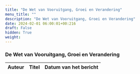```yaml
---
title: "De Wet van Vooruitgang, Groei en Verandering"
menu_title: ""
description: "De Wet van Vooruitgang, Groei en Verandering"
date: 2024-02-01 06:00:01+00:216
draft: False
hidden: True
weight:
---
```

### De Wet van Vooruitgang, Groei en Verandering

**Auteur** | **Titel** | **Datum van het bericht**
---|---|---

